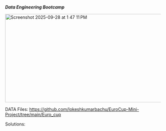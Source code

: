***Data Engineering Bootcamp***


<img width="621" height="287" alt="Screenshot 2025-09-28 at 1 47 11 PM" src="https://github.com/user-attachments/assets/bd07f44a-9043-4949-b772-f31cef3e82e9" />


DATA Files: https://github.com/lokeshkumarbachu/EuroCup-Mini-Project/tree/main/Euro_cup

Solutions: [](https://github.com/lokeshkumarbachu/EuroCup-Mini-Project/tree/main#:~:text=12%20minutes%20ago-,Solutions,-Initial%20commit)

